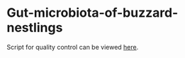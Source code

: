 # Gut-microbiota-of-buzzard-nestlings


Script for quality control can be viewed [here](https://hugoeira.github.io/Gut-microbiota-of-buzzard-nestlings/scripts/Quality-control-community-standards.html).
